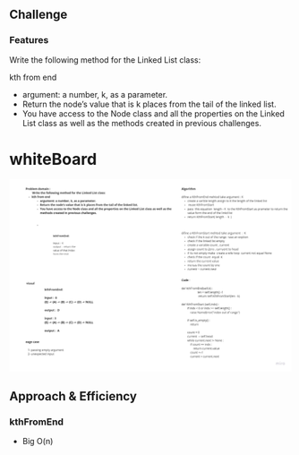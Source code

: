 ## Challenge
### Features
Write the following method for the Linked List class:

 kth from end
+ argument: a number, k, as a parameter.
+ Return the node’s value that is k places from the tail of the linked list.
+ You have access to the Node class and all the properties on the Linked List class as well as the methods created in previous challenges.

# whiteBoard
![Linked List insertion](linked_list/assets/linked_list_kth.jpg)




## Approach & Efficiency

### kthFromEnd
+ Big O(n)

<!-- Description of each method publicly available to your Linked List -->
